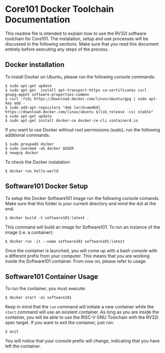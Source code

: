 # Core101 Docker Toolchain Documentation
This readme file is intended to explain how to use the RV32I software toolchain for Core101. The instalation, setup and use processes will be discussed in the following sections. Make sure that you read this document entirely before executing any steps of the process.

## Docker installation
To install Docker on Ubuntu, please run the following console commands:

	$ sudo apt-get update
	$ sudo apt-get 	install apt-transport-https ca-certificates curl gnupg-agent software-properties-common
    $ curl -fsSL https://download.docker.com/linux/ubuntu/gpg | sudo apt-key add -
    $ sudo add-apt-repository "deb [arch=amd64] https://download.docker.com/linux/ubuntu $(lsb_release -cs) stable"
    $ sudo apt-get update
    $ sudo apt-get install docker-ce docker-ce-cli containerd.io

If you want to use Docker without root permissions (sudo), run the following additional commands:

    $ sudo groupadd docker
    $ sudo usermod -aG docker $USER
    $ newgrp docker

To check the Docker instalation:

	$ docker run hello-world

## Software101 Docker Setup
To setup the Docker Software101 image run the following console comands. Make sure that this folder is your current directory and mind the dot at the end.

	$ docker build -t software101:latest .

This command will build an image for Software101. To run an instance of the image (i.e. a container):

	$ docker run -it --name software101 software101:latest

Once the container is launched, you will come up with a bash console with a different prefix from your computer. This means that you are working inside the Software101 container. From now on, please refer to usage.

## Software101 Container Usage
To run the container, you must execute:

	$ docker start -ai software101

Keep in mind that the `run` command will initiate a new container while the `start` command will use an existent container. As long as you are inside the container, you will be able to use the RISC-V GNU Toolchain with the RV32I spec target. If you want to exit the container, just run:

	$ exit

You will notice that your console prefix will change, indicating that you have left the container.
